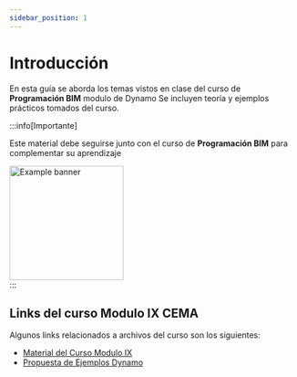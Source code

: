 ```yaml
---
sidebar_position: 1
---
```


# Introducción

En esta guía se aborda los temas vistos en clase del curso de **Programación BIM** modulo de Dynamo
Se incluyen teoría y ejemplos prácticos tomados del curso.

:::info[Importante]

Este material debe seguirse junto con el curso de **Programación BIM** para complementar su aprendizaje
<div style={{ textAlign: 'right' }}>
  <img
  src={require('/img/logo2.png').default}
  alt="Example banner" width="200"/>
</div>
:::


## Links del curso Modulo IX CEMA
Algunos links relacionados a archivos del curso son los siguientes:
- [Material del Curso Modulo IX](https://1drv.ms/f/s!ArbIttC63LqXi9x10vSzTMwEP4rJ4g?e=222TBY)
- [Propuesta de Ejemplos Dynamo](https://docs.google.com/spreadsheets/d/1FbyRqDbWhWUqumpCjyQYg3unt2jCX6btghBkwBZ2wA4/edit?usp=drive_link)
